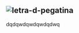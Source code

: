 ![letra-d-pegatina](https://github.com/user-attachments/assets/e18d49f4-70ea-41bc-b2be-9bf4e9a59dfb)
---
dqdqwdqwdqwdqdwq
